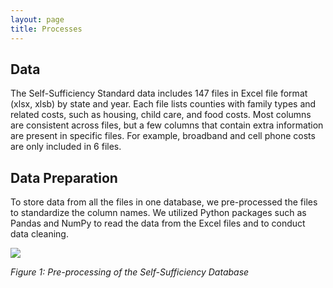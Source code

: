 ```yaml
---
layout: page
title: Processes
---
```


## Data
The Self-Sufficiency Standard data includes 147 files in Excel file format (xlsx, xlsb) by state and year. Each file lists counties with family types and related costs, such as housing, child care, and food costs. Most columns are consistent across files, but a few columns that contain extra information are present in specific files. For example, broadband and cell phone costs are only included in 6 files.

## Data Preparation
To store data from all the files in one database, we pre-processed the files to standardize the column names. We utilized Python packages such as Pandas and NumPy to read the data from the Excel files and to conduct data cleaning.

<img src="{{ site.url }}{{ site.baseurl }}/assets/img/pre-processing.png">

*Figure 1: Pre-processing of the Self-Sufficiency Database*
